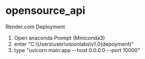 # opensource_api

Render.com Deployment

1. Open anaconda Prompt (Miniconda3)
2. enter "C:\Users\user\visionlabs\v1.0(depoyment)"
3. type "uvicorn main:app --host 0.0.0.0 --port 10000"
